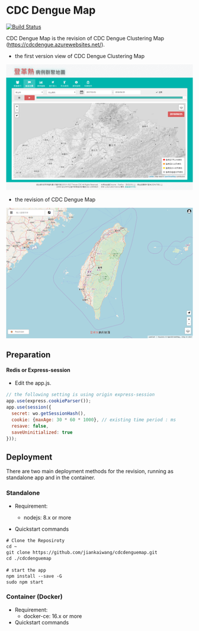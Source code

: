# CDC Dengue Map

[![Build Status](https://travis-ci.org/jiankaiwang/umap.svg?branch=master)](https://travis-ci.org/jiankaiwang/umap)



CDC Dengue Map is the revision of CDC Dengue Clustering Map (https://cdcdengue.azurewebsites.net/).

* the first version view of CDC Dengue Clustering Map

![](./public/img/previous.png)



* the revision of CDC Dengue Map

![](./public/img/ui.png)





## Preparation



#### Redis or Express-session

*   Edit the app.js.

```javascript
// the following setting is using origin express-session
app.use(express.cookieParser());
app.use(session({
  secret: wo.getSessionHash(), 
  cookie: {maxAge: 30 * 60 * 1000},	// existing time period : ms
  resave: false,
  saveUninitialized: true
}));
```


## Deployment



There are two main deployment methods for the revision, running as standalone app and in the container.



### Standalone 

* Requirement:
  * nodejs: 8.x or more

* Quickstart commands

```shell
# Clone the Reposiroty
cd ~
git clone https://github.com/jiankaiwang/cdcdenguemap.git
cd ./cdcdenguemap

# start the app
npm install --save -G
sudo npm start
```



### Container (Docker)

* Requirement:
  * docker-ce: 16.x or more
* Quickstart commands



